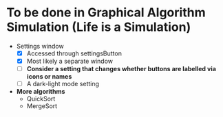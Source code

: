 # To be done in Graphical Algorithm Simulation (Life is a Simulation)

- Settings window
	- [x] Accessed through settingsButton
	- [x] Most likely a separate window
	- [ ] **Consider a setting that changes whether buttons are labelled via icons or names**
	- [ ] A dark-light mode setting

- **More algorithms**
	- QuickSort
	- MergeSort
